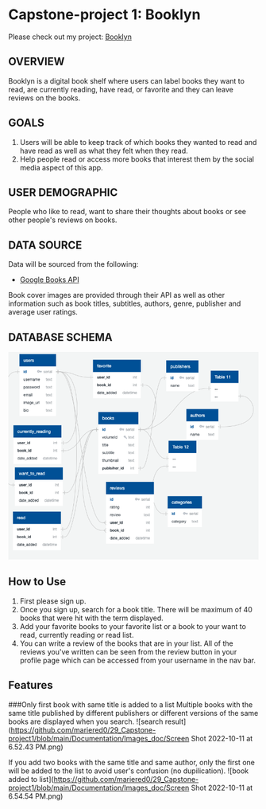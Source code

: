 # Capstone-project 1: Booklyn



Please check out my project: [Booklyn](https://booklyn-app.herokuapp.com/)


## OVERVIEW
Booklyn is a digital book shelf where users can label books they want to read, are currently reading, have read, or favorite and they can leave reviews on the books.
## GOALS
1. Users will be able to keep track of which books they wanted to read and have read as well as what they felt when they read.
2. Help people read or access more books that interest them by the social media aspect of this app.

## USER DEMOGRAPHIC
People who like to read, want to share their thoughts about books or see other people's reviews on books.

## DATA SOURCE
Data will be sourced from the following:
- [Google Books API](https://developers.google.com/books/docs/v1/getting_started)

    
Book cover images are provided through their API as well as other information such as book titles, subtitles, authors, genre, publisher and average user ratings.
    
## DATABASE SCHEMA
![database schema](https://github.com/mariered0/29_Capstone-project1/blob/main/Documentation/Schema_Booklyn_updated.png?raw=true)

## How to Use
1. First please sign up.
2. Once you sign up, search for a book title. There will be maximum of 40 books that were hit with the term displayed.
3. Add your favorite books to your favorite list or a book to your want to read, currently reading or read list.
4. You can write a review of the books that are in your list. All of the reviews you've written can be seen from the review button in your profile page which can be accessed from your username in the nav bar.

## Features

###Only first book with same title is added to a list
Multiple books with the same title published by different publishers or different versions of the same books are displayed when you search.
![search result](https://github.com/mariered0/29_Capstone-project1/blob/main/Documentation/Images_doc/Screen Shot 2022-10-11 at 6.52.43 PM.png)

If you add two books with the same title and same author, only the first one will be added to the list to avoid user's confusion (no dupilication).
![book added to list](https://github.com/mariered0/29_Capstone-project1/blob/main/Documentation/Images_doc/Screen Shot 2022-10-11 at 6.54.54 PM.png)









